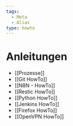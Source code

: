 ```yaml
---
tags:
  - Meta
  - Alias
type: howto
---
```

# Anleitungen

* [[Prozesse]]
* [[Git HowTo]]
* [[N8N - HowTo]]
* [[Restic HowTo]]
* [[Python HowTo]]
* [[Jenkins HowTo]]
* [[Firefox HowTo]]
* [[OpenVPN HowTo]]
